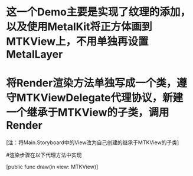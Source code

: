 
# 这一个Demo主要是实现了纹理的添加，以及使用MetalKit将正方体画到MTKView上，不用单独再设置MetalLayer
# 将Render渲染方法单独写成一个类，遵守MTKViewDelegate代理协议，新建一个继承于MTKView的子类，调用Render

[注：将Main.Storyboard中的View改为自己创建的继承于MTKView的子类]

#渲染步骤在以下代理方法中实现

[public func draw(in view: MTKView)]
